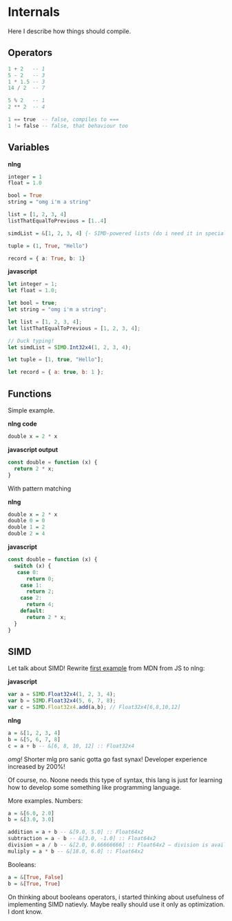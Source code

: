# Internals

Here I describe how things should compile.

## Operators
```haskell
1 + 2   -- 1
5 - 2   -- 3
1 * 1.5 -- 3
14 / 2  -- 7

5 % 2   -- 1
2 ** 2  -- 4

1 == true  -- false, compiles to ===
1 != false -- false, that behaviour too
```

## Variables
**nlng**
```haskell
integer = 1
float = 1.0

bool = True
string = "omg i'm a string"

list = [1, 2, 3, 4]
listThatEqualToPrevious = [1..4]

simdList = &[1, 2, 3, 4] {- SIMD-powered lists (do i need it in special syntax?) -}

tuple = (1, True, "Hello")

record = { a: True, b: 1}
```

**javascript**
```javascript
let integer = 1;
let float = 1.0;

let bool = true;
let string = "omg i'm a string";

let list = [1, 2, 3, 4];
let listThatEqualToPrevious = [1, 2, 3, 4];

// Duck typing!
let simdList = SIMD.Int32x4(1, 2, 3, 4);

let tuple = [1, true, "Hello"];

let record = { a: true, b: 1 };
```

## Functions
Simple example.

**nlng code**
```haskell ← this is very funny, isn't it?
double x = 2 * x
```
**javascript output**
```javascript
const double = function (x) {
  return 2 * x;
}
```

With pattern matching

**nlng**
```haskell
double x = 2 * x
double 0 = 0
double 1 = 2
double 2 = 4
```

**javascript**
```javascript
const double = function (x) {
  switch (x) {
   case 0:
      return 0;
    case 1:
      return 2;
    case 2:
      return 4;
    default:
      return 2 * x;
  }
}
```

## SIMD
Let talk about SIMD! Rewrite [first example](https://developer.mozilla.org/en-US/docs/Web/JavaScript/Reference/Global_Objects/SIMD) from MDN from JS to nlng:

**javascript**
```javascript
var a = SIMD.Float32x4(1, 2, 3, 4);
var b = SIMD.Float32x4(5, 6, 7, 8);
var c = SIMD.Float32x4.add(a,b); // Float32x4[6,8,10,12]
```

**nlng**
```haskell
a = &[1, 2, 3, 4]
b = &[5, 6, 7, 8]
c = a + b -- &[6, 8, 10, 12] :: Float32x4
```

*omg!* Shorter mlg pro sanic gotta go fast synax! Developer experience increased by 200%!

Of course, no. Noone needs this type of syntax, this lang is just for learning how to develop some something like programming language.

More examples. Numbers:
```haskell
a = &[6.0, 2.0]
b = &[3.0, 3.0]

addition = a + b -- &[9.0, 5.0] :: Float64x2
subtraction = a - b -- &[3.0, -1.0] :: Float64x2
division = a / b -- &[2.0, 0.66666666] :: Float64x2 — division is available only with floats
muliply = a * b -- &[18.0, 6.0] :: Float64x2
```

Booleans:
```haskell
a = &[True, False]
b = &[True, True]
```
On thinking about booleans operators, i started thinking about usefulness of implementing SIMD natievly. Maybe really should use it only as optimization. I dont know.
